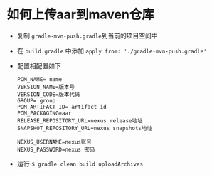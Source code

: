 如何上传aar到maven仓库
==

* 复制 `gradle-mvn-push.gradle`到当前的项目空间中
* 在 `build.gradle` 中添加 `apply from: './gradle-mvn-push.gradle'`
* 配置相配置如下

  ```
  POM_NAME= name
  VERSION_NAME=版本号
  VERSION_CODE=版本代码
  GROUP= group
  POM_ARTIFACT_ID= artifact id
  POM_PACKAGING=aar 
  RELEASE_REPOSITORY_URL=nexus release地址
  SNAPSHOT_REPOSITORY_URL=nexus snapshots地址

  NEXUS_USERNAME=nexus账号
  NEXUS_PASSWORD=nexus 密码
  ```
  
* 运行 `$ gradle clean build uploadArchives`


